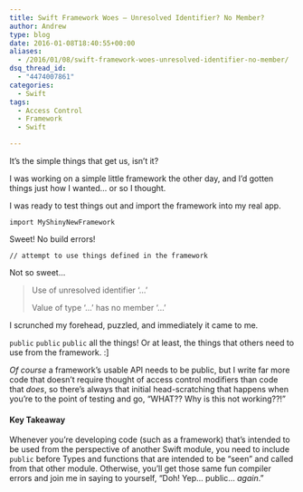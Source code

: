 ```yaml
---
title: Swift Framework Woes – Unresolved Identifier? No Member?
author: Andrew
type: blog
date: 2016-01-08T18:40:55+00:00
aliases:
  - /2016/01/08/swift-framework-woes-unresolved-identifier-no-member/
dsq_thread_id:
  - "4474007861"
categories:
  - Swift
tags:
  - Access Control
  - Framework
  - Swift

---
```

It&#8217;s the simple things that get us, isn&#8217;t it?

I was working on a simple little framework the other day, and I&#8217;d gotten things just how I wanted&#8230; or so I thought.

I was ready to test things out and import the framework into my real app.

`import MyShinyNewFramework`

Sweet! No build errors!

`// attempt to use things defined in the framework`

Not so sweet&#8230;

> Use of unresolved identifier &#8216;&#8230;&#8217;
> 
> Value of type &#8216;&#8230;&#8217; has no member &#8216;&#8230;&#8217; 

I scrunched my forehead, puzzled, and immediately it came to me.

`public` `public` `public` all the things! Or at least, the things that others need to use from the framework. :]

_Of course_ a framework&#8217;s usable API needs to be public, but I write far more code that doesn&#8217;t require thought of access control modifiers than code that _does_, so there&#8217;s always that initial head-scratching that happens when you&#8217;re to the point of testing and go, &#8220;WHAT?? Why is this not working??!&#8221;

#### Key Takeaway

Whenever you&#8217;re developing code (such as a framework) that&#8217;s intended to be used from the perspective of another Swift module, you need to include `public` before Types and functions that are intended to be &#8220;seen&#8221; and called from that other module. Otherwise, you&#8217;ll get those same fun compiler errors and join me in saying to yourself, &#8220;Doh! Yep&#8230; public&#8230; _again_.&#8221;